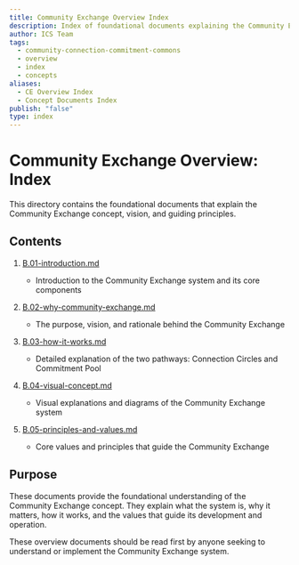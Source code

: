 ```yaml
---
title: Community Exchange Overview Index
description: Index of foundational documents explaining the Community Exchange concept, vision, and guiding principles
author: ICS Team
tags:
  - community-connection-commitment-commons
  - overview
  - index
  - concepts
aliases:
  - CE Overview Index
  - Concept Documents Index
publish: "false"
type: index
---
```


# Community Exchange Overview: Index

This directory contains the foundational documents that explain the Community Exchange concept, vision, and guiding principles.

## Contents

1. [B.01-introduction.md](/notes/ics/ccc/v0.2/B-Overview/B.01-introduction.md)
   - Introduction to the Community Exchange system and its core components

2. [B.02-why-community-exchange.md](/notes/ics/ccc/v0.2/B-Overview/B.02-why-community-exchange.md)
   - The purpose, vision, and rationale behind the Community Exchange

3. [B.03-how-it-works.md](/notes/ics/ccc/v0.2/B-Overview/B.03-how-it-works.md)
   - Detailed explanation of the two pathways: Connection Circles and Commitment Pool

4. [B.04-visual-concept.md](/notes/ics/ccc/v0.2/B-Overview/B.04-visual-concept.md)
   - Visual explanations and diagrams of the Community Exchange system

5. [B.05-principles-and-values.md](/notes/ics/ccc/v0.2/B-Overview/B.05-principles-and-values.md)
   - Core values and principles that guide the Community Exchange

## Purpose

These documents provide the foundational understanding of the Community Exchange concept. They explain what the system is, why it matters, how it works, and the values that guide its development and operation. 

These overview documents should be read first by anyone seeking to understand or implement the Community Exchange system.